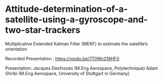 # Attitude-determination-of-a-satellite-using-a-gyroscope-and-two-star-trackers
Multiplicative Extended Kalman Filter (MEKF) to estimate the satellite’s orientation

Recorded Presentation : https://youtu.be/7T0Wn219HF0

Presentation:
Jacques Desfossés (M.Eng Aerospace, Polytechnique)
Adam Ghribi (M.Eng Aerospace, University of Stuttgart in Germany) 
